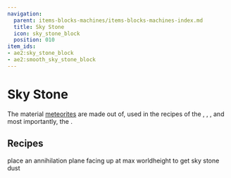 ```yaml
---
navigation:
  parent: items-blocks-machines/items-blocks-machines-index.md
  title: Sky Stone
  icon: sky_stone_block
  position: 010
item_ids:
- ae2:sky_stone_block
- ae2:smooth_sky_stone_block
---
```


# Sky Stone

<BlockImage id="sky_stone_block" scale="8" />

The material [meteorites](../ae2-mechanics/meteorites.md) are made out of, used in the recipes of the <ItemLink id="sky_stone_tank" />, <ItemLink id="not_so_mysterious_cube" />,
<ItemLink id="cell_component_256k" />, and most importantly, the <ItemLink id="controller" />.

## Recipes

place an annihilation plane facing up at max worldheight to get sky stone dust

<RecipeFor id="sky_stone_block" />

<RecipeFor id="smooth_sky_stone_block" />
